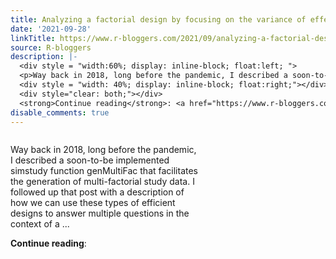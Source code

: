 ```yaml
---
title: Analyzing a factorial design by focusing on the variance of effect sizes
date: '2021-09-28'
linkTitle: https://www.r-bloggers.com/2021/09/analyzing-a-factorial-design-by-focusing-on-the-variance-of-effect-sizes/
source: R-bloggers
description: |-
  <div style = "width:60%; display: inline-block; float:left; ">
  <p>Way back in 2018, long before the pandemic, I described a soon-to-be implemented simstudy function genMultiFac that facilitates the generation of multi-factorial study data. I followed up that post with a description of how we can use these types of efficient designs to answer multiple questions in the context of a ...</p></div>
  <div style = "width: 40%; display: inline-block; float:right;"></div>
  <div style="clear: both;"></div>
  <strong>Continue reading</strong>: <a href="https://www.r-bloggers.com/2021/09/analyzing-a-factorial-de ...
disable_comments: true
---
```

<div style = "width:60%; display: inline-block; float:left; ">
<p>Way back in 2018, long before the pandemic, I described a soon-to-be implemented simstudy function genMultiFac that facilitates the generation of multi-factorial study data. I followed up that post with a description of how we can use these types of efficient designs to answer multiple questions in the context of a ...</p></div>
<div style = "width: 40%; display: inline-block; float:right;"></div>
<div style="clear: both;"></div>
<strong>Continue reading</strong>: <a href="https://www.r-bloggers.com/2021/09/analyzing-a-factorial-de ...
